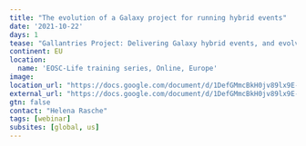 ```yaml
---
title: "The evolution of a Galaxy project for running hybrid events"
date: '2021-10-22'
days: 1
tease: "Gallantries Project: Delivering Galaxy hybrid events, and evolving with the pandemic"
continent: EU
location:
  name: 'EOSC-Life training series, Online, Europe'
image: 
location_url: "https://docs.google.com/document/d/1DefGMmcBkH0jv89lx9E-CIcvqvDJoT5cdjONKOP94bY/edit"
external_url: "https://docs.google.com/document/d/1DefGMmcBkH0jv89lx9E-CIcvqvDJoT5cdjONKOP94bY/edit#heading=h.k4a1o3eqwsd4"
gtn: false
contact: "Helena Rasche"
tags: [webinar]
subsites: [global, us]
---
```

